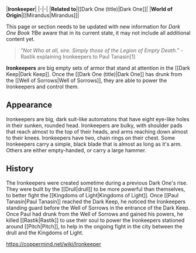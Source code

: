 |**Ironkeeper**|
|-|-|
|**Related to**|[[Dark One (title)\|Dark One]]|
|**World of Origin**|[[Mirandus\|Mirandus]]|

This page or section needs to be updated with new information for *Dark One Book 1*!Be aware that in its current state, it may not include all additional content yet.

>“*Not Who at all, sire. Simply those of the Legion of Empty Death.*”
\-Rastik explaining Ironkeepers to Paul Tanasin[1]


**Ironkeepers** are big empty sets of armor that stand at attention in the [[Dark Keep\|Dark Keep]]. Once the [[Dark One (title)\|Dark One]] has drunk from the [[Well of Sorrows\|Well of Sorrows]], they are able to power the Ironkeepers and control them.

## Appearance
Ironkeepers are big, dark suit-like automatons that have eight eye-like holes in their sunken, rounded head. Ironkeepers are bulky, with shoulder pads that reach almost to the top of their heads, and arms reaching down almost to their knees. Ironkeepers have two, chain rings on their chest.
Some Ironkeepers carry a simple, black blade that is almost as long as it's arm. Others are either empty-handed, or carry a large hammer.

## History
The Ironkeepers were created sometime during a previous Dark One's rise. They were built by the [[Drull\|drull]] to be more powerful than themselves, to better fight the [[Kingdoms of Light\|Kingdoms of Light]].
Once [[Paul Tanasin\|Paul Tanasin]] reached the Dark Keep, he noticed the Ironkeepers standing guard before the Well of Sorrows in the entrance of the Dark Keep. Once Paul had drunk from the Well of Sorrows and gained his powers, he killed [[Rastik\|Rastik]] to use their soul to power the Ironkeepers stationed around [[Pitch\|Pitch]], to help in the ongoing fight in the city between the drull and the Kingdoms of Light.



https://coppermind.net/wiki/Ironkeeper